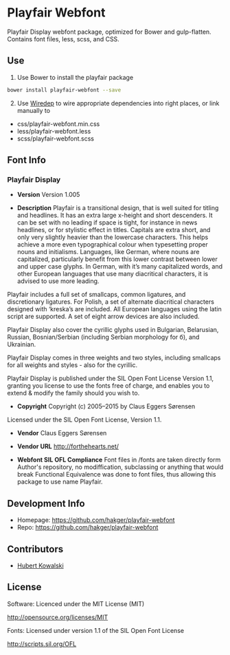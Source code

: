 # Playfair Webfont #

Playfair Display webfont package, optimized for Bower and gulp-flatten.
Contains font files, less, scss, and CSS.

## Use ##

1. Use Bower to install the playfair package
  ```sh
  bower install playfair-webfont --save
  ```

2. Use [Wiredep](https://github.com/taptapship/wiredep) to wire appropriate
dependencies into right places, or link manually to
 - css/playfair-webfont.min.css
 - less/playfair-webfont.less
 - scss/playfair-webfont.scss


## Font Info ##

### Playfair Display ###

* **Version**
Version 1.005

* **Description**
Playfair is a transitional design, that is well suited for titling and
headlines. It has an extra large x-height and short descenders. It can be set
with no leading if space is tight, for instance in news headlines, or for
stylistic effect in titles. Capitals are extra short, and only very slightly
heavier than the lower­case characters. This helps achieve a more even
typographical colour when typesetting proper nouns and initialisms.
Languages, like German, where nouns are capitalized, particularly benefit from
this lower contrast between lower and upper case glyphs. In German, with it’s
many capitalized words, and other European languages that use many diacritical
characters, it is advised to use more leading.

Playfair includes a full set of smallcaps, common ligatures, and discretionary
ligatures. For Polish, a set of alternate diacritical characters designed with
‘kreska’s are included. All European lan­guages using the latin script are
supported. A set of eight arrow devices are also included.

Playfair Display also cover the cyrillic glyphs used in Bulgarian, Belarusian,
 Russian, Bosnian/Serbian (including Serbian morphology for б), and Ukrainian.

Playfair Display comes in three weights and two styles, including smallcaps
for all weights and styles - also for the cyrillic.

Playfair Display is published under the SIL Open Font License Version 1.1,
granting you license to use the fonts free of charge, and enables you to
extend & modify the family should you wish to.

* **Copyright**
Copyright (c) 2005–2015 by Claus Eggers Sørensen

Licensed under the SIL Open Font License, Version 1.1.

* **Vendor**
Claus Eggers Sørensen

* **Vendor URL**
http://forthehearts.net/

* **Webfont SIL OFL Compliance**
Font files in /fonts are taken directly form Author's repository, no
modiffication, subclassing or anything that would break Functional Equivalence
was done to font files, thus allowing this package to use name Playfair.


## Development Info ##
* Homepage: https://github.com/hakger/playfair-webfont
* Repo: https://github.com/hakger/playfair-webfont

## Contributors ##
* [Hubert Kowalski](https://github.com/johnny-bit)

## License ##

Software: Licenced under the MIT License (MIT)

  http://opensource.org/licenses/MIT

Fonts: Licensed under version 1.1 of the SIL Open Font License

  http://scripts.sil.org/OFL
